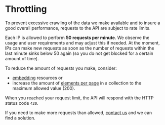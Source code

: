 # Throttling

To prevent excessive crawling of the data we make available and to insure a good overall performance,
requests to the API are subject to rate limits.

Each IP is allowed to perform **50 requests per minute**. We observe the usage and user requirements
and may adjust this if needed. At the moment, IPs can make new requests as soon as the number of
requests within the last minute sinks below 50 again (so you do not get blocked for a certain amount
of time).

To reduce the amount of requests you make, consider:

* [embedding](version1/embedding.md) resources or
* increase the amount of [elements per page](version1/pagination.md) in a collection to the maximum
  allowed value (200).

When you reached your request limit, the API will respond with the HTTP status code ``420``.

If you need to make more requests than allowed, [contact us](http://www.speedrun.com/about) and we
can find a solution.
